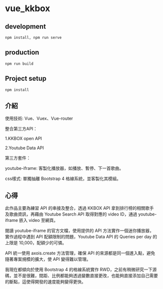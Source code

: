 # vue_kkbox

## development
```
npm install, npm run serve

```
## production
```
npm run build
```

## Project setup
```
npm install

```
## 介紹

使用技術: Vue、Vuex、Vue-router

整合第三方API：

1.KKBOX open API

2.Youtube Data API

第三方套件：

youtube-iframe: 客製化播放器，如播放、暫停、下一首歌曲。

css樣式:
單獨抽離 Bootstrap 4 格線系統，並客製化其模組。

## 心得

此作品主要為練習 API 的串接及整合，透過 KKBOX API 拿到排行榜的相關歌手及歌曲資訊，再藉由 Youtube Search API 取得對應的 video ID，通過 youtube-iframe 嵌入 video 至網頁。

閱讀 youtube-iframe 的官方文檔，使用提供的 API 方法實作一個迷你播放器，實作過程中遇到 API 配額限制的問題，Youtube Data API 的 Queries per day 的上限是 10,000，配額少的可憐。

API 統一使用 axois.create 方法管理，確保 API 的來源都是同一個進入點，避免隨著專案規模的擴大，使 API 變得難以管理。

我現在都傾向於使用 Bootstrap 4 的格線系統實作 RWD，之前有稍微研究一下源碼，並不是很難，間距、比例都能夠透過變數直接更改，也能夠直接添加自己需要的斷點，這使得開發的速度能夠變得更快。







